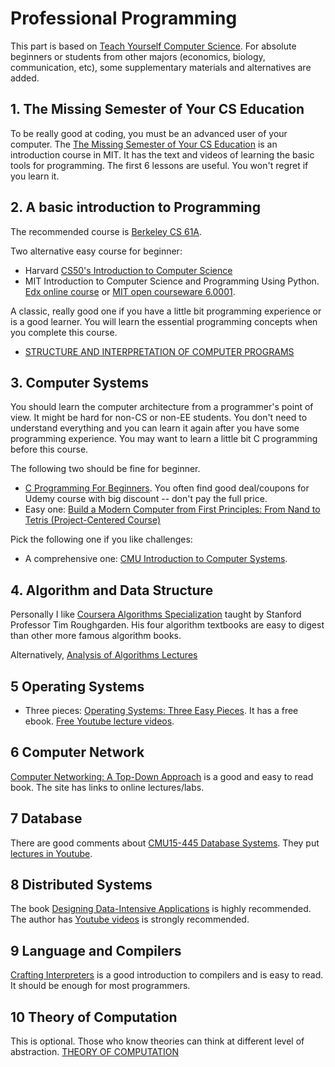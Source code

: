 # Professional Programming

This part is based on [Teach Yourself Computer Science](https://teachyourselfcs.com/). For absolute beginners or students from other majors (economics, biology, communication, etc), some supplementary materials and alternatives are added.

## 1. The Missing Semester of Your CS Education

To be really good at coding, you must be an advanced user of your computer. The [The Missing Semester of Your CS Education](https://missing.csail.mit.edu/) is an introduction course in MIT. It has the text and videos of learning the basic tools for programming. The first 6 lessons are useful. You won't regret if you learn it.

## 2. A basic introduction to Programming

The recommended course is [Berkeley CS 61A](https://archive.org/details/ucberkeley-webcast-PL3E89002AA9B9879E).

Two alternative easy course for beginner:

- Harvard [CS50's Introduction to Computer Science](https://www.edx.org/course/introduction-computer-science-harvardx-cs50x)
- MIT Introduction to Computer Science and Programming Using Python. [Edx online course](https://www.edx.org/course/introduction-to-computer-science-and-programming-7) or [MIT open courseware 6.0001](https://ocw.mit.edu/courses/6-0001-introduction-to-computer-science-and-programming-in-python-fall-2016/).

A classic, really good one if you have a little bit programming experience or is a good learner. You will learn the essential programming concepts when you complete this course.

- [STRUCTURE AND INTERPRETATION OF COMPUTER PROGRAMS](https://ocw.mit.edu/courses/6-001-structure-and-interpretation-of-computer-programs-spring-2005/)

## 3. Computer Systems

You should learn the computer architecture from a programmer's point of view. It might be hard for non-CS or non-EE students. You don't need to understand everything and you can learn it again after you have some programming experience. You may want to learn a little bit C programming before this course.

The following two should be fine for beginner.

- [C Programming For Beginners](https://www.udemy.com/course/c-programming-for-beginners-/). You often find good deal/coupons for Udemy course with big discount -- don't pay the full price.
- Easy one: [Build a Modern Computer from First Principles: From Nand to Tetris (Project-Centered Course)](https://www.coursera.org/learn/build-a-computer)

Pick the following one if you like challenges:

- A comprehensive one: [CMU Introduction to Computer Systems](http://www.cs.cmu.edu/~213/index.html).

## 4. Algorithm and Data Structure

Personally I like [Coursera Algorithms Specialization](https://www.coursera.org/specializations/algorithms) taught by Stanford Professor Tim Roughgarden. His four algorithm textbooks are easy to digest than other more famous algorithm books.

Alternatively, [Analysis of Algorithms Lectures](https://www3.cs.stonybrook.edu/~skiena/373/videos/)

## 5 Operating Systems

- Three pieces: [Operating Systems: Three Easy Pieces](https://pages.cs.wisc.edu/~remzi/OSTEP/). It has a free ebook. [Free Youtube lecture videos](https://www.youtube.com/playlist?list=PLDW872573QAb4bj0URobvQTD41IV6gRkx).

## 6 Computer Network

[Computer Networking: A Top-Down Approach](https://gaia.cs.umass.edu/kurose_ross/index.php) is a good and easy to read book. The site has links to online lectures/labs.

## 7 Database

There are good comments about [CMU15-445 Database Systems](https://15445.courses.cs.cmu.edu/fall2022/). They put [lectures in Youtube](https://www.youtube.com/playlist?list=PLSE8ODhjZXjaKScG3l0nuOiDTTqpfnWFf).

## 8 Distributed Systems

The book [Designing Data-Intensive Applications](https://smile.amazon.com/Designing-Data-Intensive-Applications-Reliable-Maintainable-ebook/dp/B06XPJML5D/) is highly recommended. The author has [Youtube videos](https://www.youtube.com/playlist?list=PL4KdJM8LzAMecwInbBK5GJ3Anz-ts75RQ) is strongly recommended.

## 9 Language and Compilers

[Crafting Interpreters](https://craftinginterpreters.com/contents.html) is a good introduction to compilers and is easy to read. It should be enough for most programmers.

## 10 Theory of Computation

This is optional. Those who know theories can think at different level of abstraction. [THEORY OF COMPUTATION](https://ocw.mit.edu/courses/18-404j-theory-of-computation-fall-2020/)

